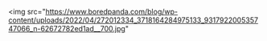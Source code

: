 <img src="https://www.boredpanda.com/blog/wp-content/uploads/2022/04/272012334_3718164284975133_931792200535747066_n-62672782ed1ad__700.jpg"
